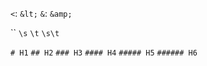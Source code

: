 [comment]: # (Escape Characters)
`<`: `&lt;`
`&`: `&amp;`

[comment]: # (Blank Lines)
``
`\s`
`\t`
`\s\t`

[comment]: # (Headers)
`# H1`
`## H2`
`### H3`
`#### H4`
`##### H5`
`###### H6`

[comment]: # (Blockquotes)
>

[comment]: # (Blank Lines)

[comment]: # (Blank Lines)
